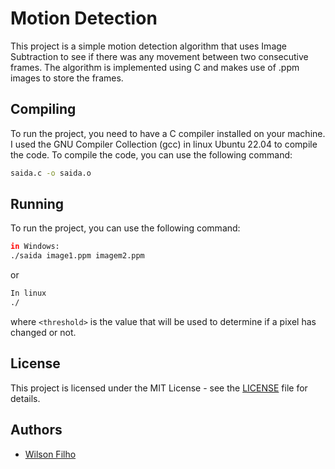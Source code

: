 # Motion Detection

This project is a simple motion detection algorithm that uses Image Subtraction to see if there was any movement between two consecutive frames. The algorithm is implemented using C and makes use of .ppm images to store the frames.

## Compiling

To run the project, you need to have a C compiler installed on your machine. I used the GNU Compiler Collection (gcc) in linux Ubuntu 22.04 to compile the code. To compile the code, you can use the following command:

```bash
saida.c -o saida.o
```

## Running

To run the project, you can use the following command:

```bash
in Windows:
./saida image1.ppm imagem2.ppm
```

or

```bash
In linux
./
```

where `<threshold>` is the value that will be used to determine if a pixel has changed or not.

## License

This project is licensed under the MIT License - see the [LICENSE](LICENSE) file for details.

## Authors

- [Wilson Filho](https://github.com/Wssfilho)
